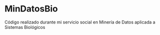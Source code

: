 # MinDatosBio
Código realizado durante mi servicio social en Minería de Datos aplicada a Sistemas Biológicos
